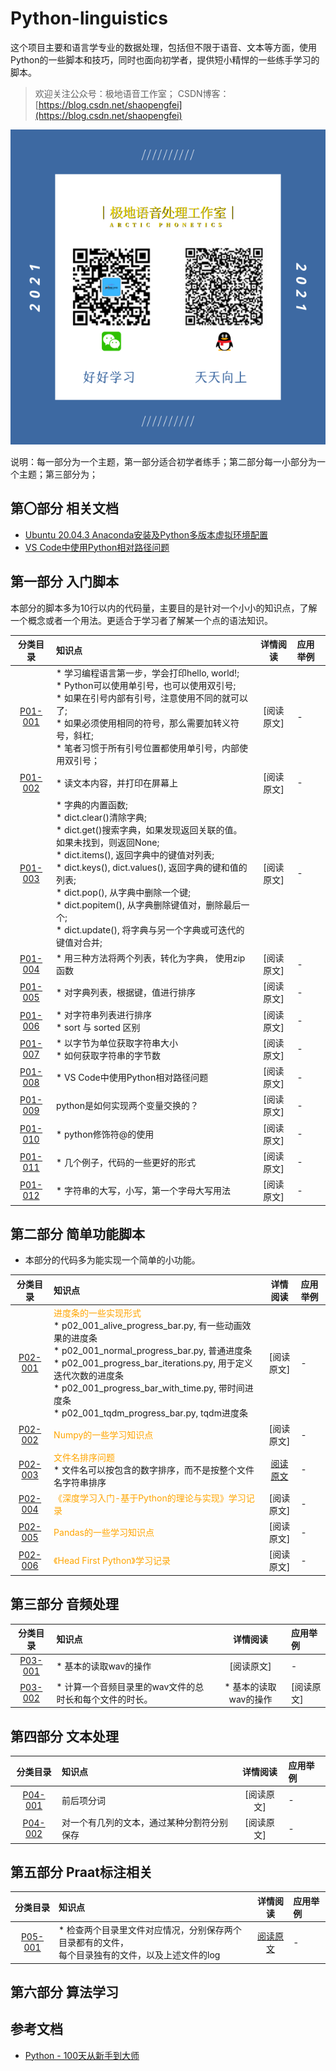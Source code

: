 # Python-linguistics
这个项目主要和语言学专业的数据处理，包括但不限于语音、文本等方面，使用Python的一些脚本和技巧，同时也面向初学者，提供短小精悍的一些练手学习的脚本。
> 欢迎关注公众号：极地语音工作室；
> CSDN博客：[https://blog.csdn.net/shaopengfei](https://blog.csdn.net/shaopengfei)  

![效果](res/IMG_0167.PNG)

说明：每一部分为一个主题，第一部分适合初学者练手；第二部分每一小部分为一个主题；第三部分为；  


## 第〇部分 相关文档

* [Ubuntu 20.04.3 Anaconda安装及Python多版本虚拟环境配置](https://blog.csdn.net/shaopengfei/article/details/123440125)
* [VS Code中使用Python相对路径问题](https://blog.csdn.net/shaopengfei/article/details/123454659)
## 第一部分 入门脚本
本部分的脚本多为10行以内的代码量，主要目的是针对一个小小的知识点，了解一个概念或者一个用法。更适合于学习者了解某一个点的语法知识。   


| 分类目录  | 知识点 | 详情阅读 | 应用举例 |  
| :-------: | :------------- | :---------: | :------------- | 
|  [P01-001](Part-01/src/p01_001_hello_world.py) | * 学习编程语言第一步，学会打印hello, world!; <br>* Python可以使用单引号，也可以使用双引号;   <br>* 如果在引号内部有引号，注意使用不同的就可以了; <br>* 如果必须使用相同的符号，那么需要加转义符号，斜杠; <br>* 笔者习惯于所有引号位置都使用单引号，内部使用双引号； | [阅读原文] | - |  
|  [P01-002](Part-01/src/p01_002_read_simple.py)  | * 读文本内容，并打印在屏幕上 | [阅读原文] | - | 
|  [P01-003](Part-01/src/p01_003_internal_function_of_dict.py) | * 字典的内置函数; <br>* dict.clear()清除字典; <br>* dict.get()搜索字典，如果发现返回关联的值。如果未找到，则返回None; <br>* dict.items(), 返回字典中的键值对列表; <br>* dict.keys(), dict.values(), 返回字典的键和值的列表; <br>* dict.pop(), 从字典中删除一个键; <br>* dict.popitem(), 从字典删除键值对，删除最后一个; <br>* dict.update(), 将字典与另一个字典或可迭代的键值对合并; <br>| [阅读原文] | - | 
|  [P01-004](Part-01/src/p01_004_merge_two_list_to_dict.py)  | * 用三种方法将两个列表，转化为字典， 使用zip函数 | [阅读原文] | - | 
| [P01-005](Part-01/src/p01_005_dict_orderby.py)  | * 对字典列表，根据键，值进行排序 | [阅读原文] | - | 
| [P01-006](Part-01/src/p01_006_string_list_orderby.py) | * 对字符串列表进行排序 <br> * sort 与 sorted 区别 | [阅读原文] | - | 
| [P01-007](Part-01/src/p01_007_string_orderby_byte.py) | * 以字节为单位获取字符串大小<br> * 如何获取字符串的字节数 | [阅读原文] | - | 
| [P01-008](Part-01/src/p01_008_vscode_path_problem.py) | * VS Code中使用Python相对路径问题 | [阅读原文] | - | 
| [P01-009](Part-01/src/p01_009_swap.py)| python是如何实现两个变量交换的？ | [阅读原文] | - | 
| [P01-010](Part-01/src/p01_010_how_to_use_at.py) | * python修饰符@的使用 | [阅读原文] | - | 
| [P01-011](Part-01/src/p01_011_better_code_style.py) | * 几个例子，代码的一些更好的形式 | [阅读原文] | - | 
| [P01-012](Part-01/src/p01_012_string_upper_lower_title.py) | * 字符串的大写，小写，第一个字母大写用法 | [阅读原文] | - | 

## 第二部分 简单功能脚本
* 本部分的代码多为能实现一个简单的小功能。 


| 分类目录  | 知识点 | 详情阅读 | 应用举例 |  
| :-------: | :------------- | :---------: | :------------- | 
| [P02-001](Part-02/P02_001_ProgressBar) | <font color=orange>进度条的一些实现形式</font><br>* p02_001_alive_progress_bar.py, 有一些动画效果的进度条<br>* p02_001_normal_progress_bar.py, 普通进度条<br>* p02_001_progress_bar_iterations.py, 用于定义迭代次数的进度条<br>* p02_001_progress_bar_with_time.py, 带时间进度条<br>* p02_001_tqdm_progress_bar.py, tqdm进度条<br>  | [阅读原文] | - | 
| [P02-002](Part-02/P02_002_Numpy) | <font color=orange>Numpy的一些学习知识点</font> | [阅读原文] | - | 
| [P02-003](Part-02/P02_003_FileNameOrder/p02_003_001_file_name_order.py) | <font color=orange>文件名排序问题</font><br> * 文件名可以按包含的数字排序，而不是按整个文件名字符串排序 | [阅读原文](https://blog.csdn.net/shaopengfei/article/details/123455273) | - | 
| [P02-004](Part-02/P02_004_Deep_Learning_from_Scratch) | <font color=orange>《深度学习入门-基于Python的理论与实现》学习记录</font> | [阅读原文] | - | 
| [P02-005](Part-02/P02_005_Pandas)  | <font color=orange>Pandas的一些学习知识点</font> | [阅读原文] | - | 
| [P02-006](Part-02/P02_006_Head_First_Python)  | <font color=orange>《Head First Python》学习记录</font> | [阅读原文] | - | 


## 第三部分 音频处理

| 分类目录  | 知识点 | 详情阅读 | 应用举例 |  
| :-------: | :------------- | :---------: | :------------- | 
| [P03-001](Part-03/P03_001_read_wav/p03_001_read_wavform.py) | * 基本的读取wav的操作 |  [阅读原文] | - | 
| [P03-002](Part-03/P03_002_wav_duration/p03_002_compute_wav_duration.py) |* 计算一个音频目录里的wav文件的总时长和每个文件的时长。 | * 基本的读取wav的操作 |  [阅读原文] | - | 

## 第四部分 文本处理

| 分类目录  | 知识点 | 详情阅读 | 应用举例 |  
| :-------: | :------------- | :---------: | :------------- | 
| [P04-001](Part-04/P04_001_WordSegment)  | 前后项分词|  [阅读原文] | - | 
| [P04-002](Part-04/P04_002_Split_Text)| 对一个有几列的文本，通过某种分割符分别保存|  [阅读原文] | - | 


## 第五部分 Praat标注相关

| 分类目录  | 知识点 | 详情阅读 | 应用举例 |  
| :-------: | :------------- | :---------: | :------------- | 
| [P05-001](Part-05/P05_001_check_file_numbers/p05_001_check_file_numbers.py)  |* 检查两个目录里文件对应情况，分别保存两个目录都有的文件，<br>每个目录独有的文件，以及上述文件的log|  [阅读原文](https://blog.csdn.net/shaopengfei/article/details/123554296) | - | 

## 第六部分 算法学习

## 参考文档
* [Python - 100天从新手到大师](https://github.com/jackfrued/Python-100-Days)